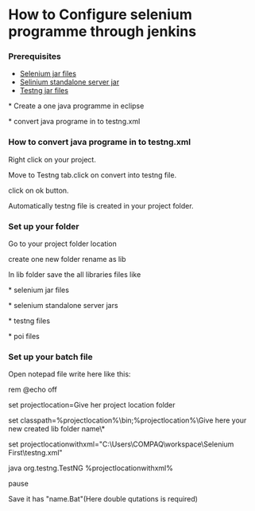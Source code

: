 # How to Configure selenium programme through jenkins
### Prerequisites 
*   [Selenium jar files](http://docs.seleniumhq.org/download/) 
*   [Selinium standalone server jar](http://docs.seleniumhq.org/download/) 
*   [Testng jar files](http://testng.org/doc/download.html) 
<p>* Create a one java programme in eclipse</p>
<p>* convert java programe in to testng.xml</p>

### How to convert java programe in to testng.xml  
  <p>Right click on your project.
  <p>Move to Testng tab.click on convert into testng file.
  <p>click on ok button.
<p>Automatically testng file is created in your project folder.</p>


### Set up your folder 
<p> Go to your project folder location
<p>create one new folder rename as lib
<p>In lib folder save the all libraries  files like
<p>* selenium jar files
<p>* selenium standalone server jars
<p>* testng files
<p>* poi files</p>


### Set up your batch file
Open notepad file write here like this:
<p>rem @echo off
<p>set projectlocation=Give her project location folder
<p>set classpath=%projectlocation%\bin;%projectlocation%\Give here your new created lib folder name\*
<p>set projectlocationwithxml="C:\Users\COMPAQ\workspace\Selenium First\testng.xml"
<p>java org.testng.TestNG %projectlocationwithxml%
<p>pause

<p>Save it has "name.Bat"(Here double qutations is required)

